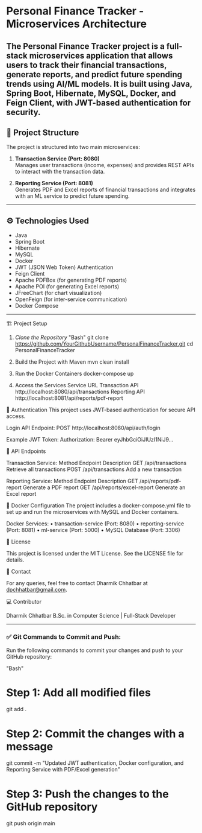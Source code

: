 # Personal Finance Tracker - Microservices Architecture
The **Personal Finance Tracker** project is a full-stack microservices application that allows users to track their financial transactions, generate reports, and predict future spending trends using AI/ML models. It is built using **Java**, **Spring Boot**, **Hibernate**, **MySQL**, **Docker**, and **Feign Client**, with JWT-based authentication for security.
---

## 📂 Project Structure

The project is structured into two main microservices:

1. **Transaction Service (Port: 8080)**  
   Manages user transactions (income, expenses) and provides REST APIs to interact with the transaction data.

2. **Reporting Service (Port: 8081)**  
   Generates PDF and Excel reports of financial transactions and integrates with an ML service to predict future spending.
---

## ⚙️ Technologies Used

- Java
- Spring Boot
- Hibernate
- MySQL
- Docker
- JWT (JSON Web Token) Authentication
- Feign Client
- Apache PDFBox (for generating PDF reports)
- Apache POI (for generating Excel reports)
- JFreeChart (for chart visualization)
- OpenFeign (for inter-service communication)
- Docker Compose
---

 🏗️ Project Setup
 1. *Clone the Repository*
"Bash"
git clone https://github.com/YourGithubUsername/PersonalFinanceTracker.git
cd PersonalFinanceTracker

2. Build the Project with Maven
mvn clean install

3. Run the Docker Containers
docker-compose up

4. Access the Services
Service	URL
Transaction API	http://localhost:8080/api/transactions
Reporting API	http://localhost:8081/api/reports/pdf-report

🔐 Authentication
This project uses JWT-based authentication for secure API access.

Login API Endpoint:
POST http://localhost:8080/api/auth/login

Example JWT Token:
Authorization: Bearer eyJhbGciOiJIUzI1NiJ9...

📄 API Endpoints

Transaction Service:
Method	Endpoint	Description
GET	/api/transactions	Retrieve all transactions
POST	/api/transactions	Add a new transaction

Reporting Service:
Method	Endpoint	Description
GET	/api/reports/pdf-report	Generate a PDF report
GET	/api/reports/excel-report	Generate an Excel report

🐳 Docker Configuration
The project includes a docker-compose.yml file to set up and run the microservices with MySQL and Docker containers.

Docker Services:
	•	transaction-service (Port: 8080)
	•	reporting-service (Port: 8081)
  •	ml-service (Port: 5000)
	•	MySQL Database (Port: 3306)

📘 License

This project is licensed under the MIT License. See the LICENSE file for details.

📧 Contact

For any queries, feel free to contact Dharmik Chhatbar at dpchhatbar@gmail.com.

💻 Contributor

Dharmik Chhatbar
B.Sc. in Computer Science | Full-Stack Developer

---

### ✅ **Git Commands to Commit and Push:**

Run the following commands to commit your changes and push to your GitHub repository:

"Bash"
# Step 1: Add all modified files
git add .

# Step 2: Commit the changes with a message
git commit -m "Updated JWT authentication, Docker configuration, and Reporting Service with PDF/Excel generation"

# Step 3: Push the changes to the GitHub repository
git push origin main
